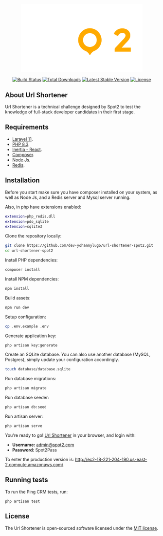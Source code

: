 <p align="center"><a href="https://spot2.mx/" target="_blank"><img src="./resources/img/Logo_Spot2_Dark.png" width="400" alt="Spot2 Logo"></a></p>

<p align="center">
<a href="https://github.com/laravel/framework/actions"><img src="https://github.com/laravel/framework/workflows/tests/badge.svg" alt="Build Status"></a>
<a href="https://packagist.org/packages/laravel/framework"><img src="https://img.shields.io/packagist/dt/laravel/framework" alt="Total Downloads"></a>
<a href="https://packagist.org/packages/laravel/framework"><img src="https://img.shields.io/packagist/v/laravel/framework" alt="Latest Stable Version"></a>
<a href="https://packagist.org/packages/laravel/framework"><img src="https://img.shields.io/packagist/l/laravel/framework" alt="License"></a>
</p>

## About Url Shortener

Url Shortener is a technical challenge designed by Spot2 to test the knowledge of full-stack developer candidates in their first stage.

## Requirements

- [Laravel 11](https://laravel.com/docs/11.x/installation).
- [PHP 8.3](https://www.php.net/releases/8.3/en.php).
- [Inertia - React](https://inertiajs.com/routing).
- [Composer](https://getcomposer.org/download).
- [Node Js](https://nodejs.org/en/download/package-manager).
- [Redis](https://redis.io/docs/latest).

## Installation

Before you start make sure you have composer installed on your system, as well as Node Js, and a Redis server and Mysql server running.

Also, in php have extensions enabled:
```sh
extension=php_redis.dll
extension=pdo_sqlite
extension=sqlite3
```


Clone the repository locally:

```sh
git clone https://github.com/dev-yohannylugo/url-shortener-spot2.git
cd url-shortener-spot2
```

Install PHP dependencies:

```sh
composer install
```
Install NPM dependencies:

```sh
npm install
```

Build assets:

```sh
npm run dev
```

Setup configuration:

```sh
cp .env.example .env
```

Generate application key:

```sh
php artisan key:generate
```
Create an SQLite database. You can also use another database (MySQL, Postgres), simply update your configuration accordingly.

```sh
touch database/database.sqlite
```

Run database migrations:

```sh
php artisan migrate
```

Run database seeder:

```sh
php artisan db:seed
```

Run artisan server:

```sh
php artisan serve
```

You're ready to go! [Url Shortener](http://127.0.0.1:8000/) in your browser, and login with:

- **Username:** admin@spot2.com
- **Password:** Spot2Pass

To enter the production version is: http://ec2-18-221-204-190.us-east-2.compute.amazonaws.com/

## Running tests

To run the Ping CRM tests, run:

```
php artisan test
```

## License

The Url Shortener is open-sourced software licensed under the [MIT license](https://opensource.org/licenses/MIT).
